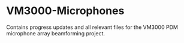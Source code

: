 # VM3000-Microphones

Contains progress updates and all relevant files for the VM3000 PDM microphone array beamforming project.